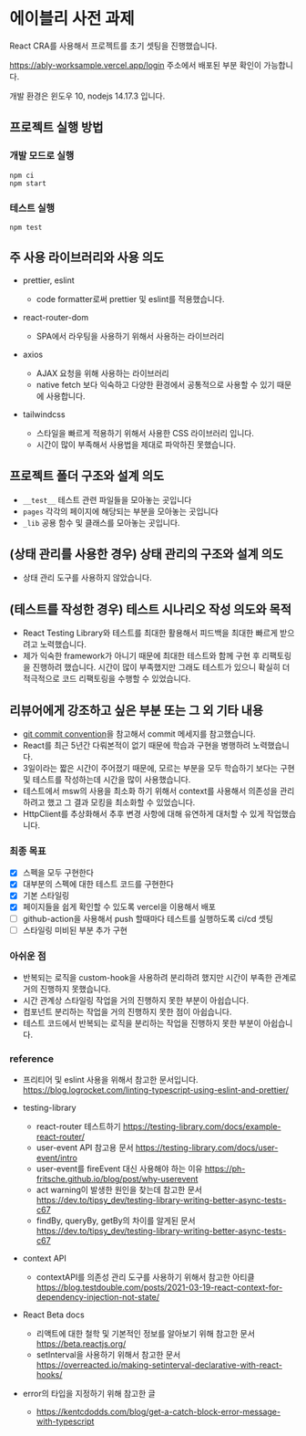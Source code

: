 # 에이블리 사전 과제

React CRA를 사용해서 프로젝트를 초기 셋팅을 진행했습니다.

https://ably-worksample.vercel.app/login 주소에서 배포된 부분 확인이 가능합니다.

개발 환경은 윈도우 10, nodejs 14.17.3 입니다.

## 프로젝트 실행 방법

### 개발 모드로 실행

```
npm ci
npm start
```

### 테스트 실행

```
npm test
```

## 주 사용 라이브러리와 사용 의도

- prettier, eslint

  - code formatter로써 prettier 및 eslint를 적용했습니다.

- react-router-dom

  - SPA에서 라우팅을 사용하기 위해서 사용하는 라이브러리

- axios

  - AJAX 요청을 위해 사용하는 라이브러리
  - native fetch 보다 익숙하고 다양한 환경에서 공통적으로 사용할 수 있기 때문에 사용합니다.

- tailwindcss
  - 스타일을 빠르게 적용하기 위해서 사용한 CSS 라이브러리 입니다.
  - 시간이 많이 부족해서 사용법을 제대로 파악하진 못했습니다.

## 프로젝트 폴더 구조와 설계 의도

- `__test__` 테스트 관련 파일들을 모아놓는 곳입니다
- `pages` 각각의 페이지에 해당되는 부분을 모아놓는 곳입니다
- `_lib` 공용 함수 및 클래스를 모아놓는 곳입니다.

## (상태 관리를 사용한 경우) 상태 관리의 구조와 설계 의도

- 상태 관리 도구를 사용하지 않았습니다.

## (테스트를 작성한 경우) 테스트 시나리오 작성 의도와 목적

- React Testing Library와 테스트를 최대한 활용해서 피드백을 최대한 빠르게 받으려고 노력했습니다.
- 제가 익숙한 framework가 아니기 때문에 최대한 테스트와 함께 구현 후 리팩토링을 진행하려 했습니다. 시간이 많이 부족했지만 그래도 테스트가 있으니 확실히 더 적극적으로 코드 리팩토링을 수행할 수 있었습니다.

## 리뷰어에게 강조하고 싶은 부분 또는 그 외 기타 내용

- [git commit convention](https://github.com/nhn/toast-ui.vue-editor/blob/master/docs/COMMIT_MESSAGE_CONVENTION.md)을 참고해서 commit 메세지를 참고했습니다.
- React를 최근 5년간 다뤄본적이 없기 때문에 학습과 구현을 병행하려 노력했습니다.
- 3일이라는 짧은 시간이 주어졌기 때문에, 모르는 부분을 모두 학습하기 보다는 구현 및 테스트를 작성하는데 시간을 많이 사용했습니다.
- 테스트에서 msw의 사용을 최소화 하기 위해서 context를 사용해서 의존성을 관리하려고 했고 그 결과 모킹을 최소화할 수 있었습니다.
- HttpClient를 추상화해서 추후 변경 사항에 대해 유연하게 대처할 수 있게 작업했습니다.

### 최종 목표

- [x] 스펙을 모두 구현한다
- [x] 대부분의 스펙에 대한 테스트 코드를 구현한다
- [x] 기본 스타일링
- [x] 페이지들을 쉽게 확인할 수 있도록 vercel을 이용해서 배포
- [ ] github-action을 사용해서 push 할때마다 테스트를 실행하도록 ci/cd 셋팅
- [ ] 스타일링 미비된 부분 추가 구현

### 아쉬운 점

- 반복되는 로직을 custom-hook을 사용하려 분리하려 했지만 시간이 부족한 관계로 거의 진행하지 못했습니다.
- 시간 관계상 스타일링 작업을 거의 진행하지 못한 부분이 아쉽습니다.
- 컴포넌트 분리하는 작업을 거의 진행하지 못한 점이 아쉽습니다.
- 테스트 코드에서 반복되는 로직을 분리하는 작업을 진행하지 못한 부분이 아쉽습니다.

### reference

- 프리티어 및 eslint 사용을 위해서 참고한 문서입니다. https://blog.logrocket.com/linting-typescript-using-eslint-and-prettier/

- testing-library

  - react-router 테스트하기 https://testing-library.com/docs/example-react-router/
  - user-event API 참고용 문서 https://testing-library.com/docs/user-event/intro
  - user-event를 fireEvent 대신 사용해야 하는 이유 https://ph-fritsche.github.io/blog/post/why-userevent
  - act warning이 발생한 원인을 찾는데 참고한 문서 https://dev.to/tipsy_dev/testing-library-writing-better-async-tests-c67
  - findBy, queryBy, getBy의 차이를 알게된 문서 https://dev.to/tipsy_dev/testing-library-writing-better-async-tests-c67

- context API

  - contextAPI를 의존성 관리 도구를 사용하기 위해서 참고한 아티클 https://blog.testdouble.com/posts/2021-03-19-react-context-for-dependency-injection-not-state/

- React Beta docs

  - 리액트에 대한 철학 및 기본적인 정보를 알아보기 위해 참고한 문서 https://beta.reactjs.org/
  - setInterval을 사용하기 위해서 참고한 문서 https://overreacted.io/making-setinterval-declarative-with-react-hooks/

- error의 타입을 지정하기 위해 참고한 글
  - https://kentcdodds.com/blog/get-a-catch-block-error-message-with-typescript
